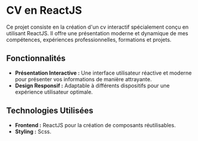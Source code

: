 # CV en ReactJS

Ce projet consiste en la création d'un cv interactif spécialement conçu en utilisant ReactJS. Il offre une présentation moderne et dynamique de mes compétences, expériences professionnelles, formations et projets.

## Fonctionnalités

- **Présentation Interactive :** Une interface utilisateur réactive et moderne pour présenter vos informations de manière attrayante.
- **Design Responsif :** Adaptable à différents dispositifs pour une expérience utilisateur optimale.

## Technologies Utilisées

- **Frontend :** ReactJS pour la création de composants réutilisables.
- **Styling :** Scss.
